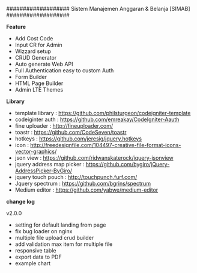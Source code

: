 ###################
Sistem Manajemen 
Anggaran & Belanja 
[SIMAB]
###################

**Feature**
- Add Cost Code
- Input CR for Admin
- Wizzard setup
- CRUD Generator
- Auto generate Web API
- Full Authentication easy to custom Auth
- Form Builder
- HTML Page Builder
- Admin LTE Themes

**Library**
- template library : https://github.com/philsturgeon/codeigniter-template
- codeiginter auth : https://github.com/emreakay/CodeIgniter-Aauth
- fine uploader : http://fineuploader.com/
- toastr : https://github.com/CodeSeven/toastr
- hotkeys : https://github.com/jeresig/jquery.hotkeys
- icon : http://freedesignfile.com/104497-creative-file-format-icons-vector-graphics/
- json view : https://github.com/ridwanskaterock/jquery-jsonview
- jquery address map picker : https://github.com/bygiro/jQuery-AddressPicker-ByGiro/
- jquery touch pouch : http://touchpunch.furf.com/
- Jquery spectrum : https://github.com/bgrins/spectrum
- Medium editor : https://github.com/yabwe/medium-editor

**change log**

v2.0.0
- setting for default landing from page
- fix bug loader on nginx
- multiple file upload crud builder
- add validation max item for multiple file
- responsive table
- export data to PDF
- example chart

